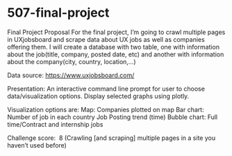 # 507-final-project

Final Project Proposal 
For the final project, I’m going to crawl multiple pages in UXjobsboard and scrape data about UX jobs as well as companies offering them. I will create a database with two table, one with information about the job(title, company, posted date, etc) and another with information about the company(city, country, location,…)

Data source: 
https://www.uxjobsboard.com/

Presentation: 
An interactive command line prompt for user to choose data/visualization options. Display selected graphs using plotly. 

Visualization options are: 
Map: Companies plotted on map 
Bar chart: Number of job in each country
Job Posting trend (time)
Bubble chart: Full time/Contract and internship jobs 

Challenge score:  8 (Crawling [and scraping] multiple pages in a site you haven’t used before)  
